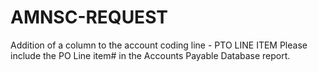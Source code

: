 # AMNSC-REQUEST
Addition of a column to the account coding line - PTO LINE ITEM
Please include the PO Line item# in the Accounts Payable Database report.
